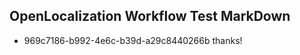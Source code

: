 ## OpenLocalization Workflow Test MarkDown
* 969c7186-b992-4e6c-b39d-a29c8440266b thanks!

<!--HONumber=Aug16_HO4-->


